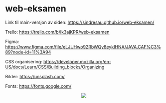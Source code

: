 # web-eksamen

Link til main-versjon av siden:
https://sindresau.github.io/web-eksamen/

Trello:
https://trello.com/b/Ik3ajKPR/web-eksamen

Figma:
https://www.figma.com/file/eLJUHwo92RbWQy8eykIHNA/JAVA.CAF%C3%89?node-id=11%3A94

CSS organisering:
https://developer.mozilla.org/en-US/docs/Learn/CSS/Building_blocks/Organizing

Bilder:
https://unsplash.com/

Fonts:
https://fonts.google.com/

<p align="center">
  <img src="https://media.tenor.com/GfSX-u7VGM4AAAAC/coding.gif"/>
</p>
